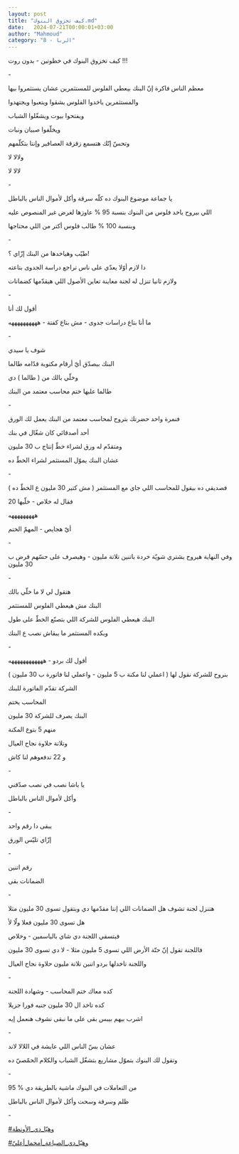 ```yaml
---
layout: post
title: "كيف تخزوق البنوك.md"
date:   2024-07-21T00:00:01+03:00
author: "Mahmoud"
category: "8 - الربا"
---
```

كيف تخزوق البنوك في خطوتين - بدون روت !!!

\-

معظم الناس فاكرة إنّ البنك بيعطي الفلوس للمستثمرين عشان
يستثمروا بيها

والمستثمرين ياخدوا الفلوس يشقوا ويتعبوا ويجتهدوا

ويفتحوا بيوت ويشغّلوا الشباب

ويخلّفوا صبيان ونبات

وتحسّ إنّك هتسمع زقزقة العصافير وإنتا بتكلّمهم

ولالا لا

لالا لا

\-

يا جماعة موضوع البنوك ده كلّه سرقة وأكل لأموال الناس
بالباطل

اللي بيروح ياخد فلوس من البنوك بنسبة 95 % عاوزها لغرض
غير المنصوص عليه

وبنسبة 100 % طالب فلوس أكتر من اللي محتاجها

\-

طيّب وهياخدها من البنك إزّاي ؟!

دا لازم أوّلا يعدّي على ناس تراجع دراسة الجدوى
بتاعته

ولازم ثانيا تنزل له لجنة معاينة تعاين الأصول اللي
هيقدّمها كضمانات

\-

أقول لك أنا

ما أنا بتاع دراسات جدوى - مش بتاع كفتة -
ههههههههههه

\-

شوف يا سيدي

البنك بيصدّق أيّ أرقام مكتوبة قدّامه طالما

وخلّي بالك من ( طالما ) دي

طالما عليها ختم محاسب معتمد من البنك

\-

فنمرة واحد حضرتك بتروح لمحاسب معتمد من البنك يعمل لك
الورق

أحد أصدقائي كان شغّال في بنك

ومتقدّم له ورق لشراء خطّ إنتاج ب 30 مليون

عشان البنك يموّل المستثمر لشراء الخطّ ده

\-

فصديقي ده بيقول للمحاسب اللي جاي مع المستثمر ( مش كتير
30 مليون ع الخطّ ده )

فقال له خلاص - خلّيها 20

هههههههههه

أيّ هجايص - المهمّ الختم

\-

وفي النهاية هيروح يشتري شويّة خردة باتنين تلاتة مليون -
وهيصرف على حسّهم قرض ب 30 مليون

\-

هتقول لي لا ما خلّي بالك

البنك مش هيعطي الفلوس للمستثمر

البنك هيعطي الفلوس للشركة اللي بتصنّع الخطّ على طول

وبكده المستثمر ما يبقاش نصب ع البنك

\-

أقول لك بردو - ههههههههههههه

بنروح للشركة نقول لها ( اعملي لنا مكنة ب 5 مليون -
واعملي لنا فاتورة ب 30 مليون )

الشركة تقدّم الفاتورة للبنك

المحاسب يختم

البنك يصرف للشركة 30 مليون

منهم 5 بتوع المكنة

وتلاتة حلاوة نجاح العيال

و 22 تدفعوهم لنا كاش

\-

يا باشا نصب في نصب صدّقني

وأكل لأموال الناس بالباطل

\-

يبقى دا رقم واحد

إزّاي تليّس الورق

\-

رقم اتنين

الضمانات بقى

\-

هتنزل لجنة تشوف هل الضمانات اللي إنتا مقدّمها دي وبتقول
تسوى 30 مليون مثلا

هل تسوى 30 مليون فعلا ولّا لأ

فبتسقي اللجنة دي شاي بالياسمين - وخلاص

فاللجنة تقول إنّ حتّة الأرض اللي تسوى 5 مليون مثلا - لا دي
تسوى 30 مليون

واللجنة تاخدلها بردو اتنين تلاتة مليون حلاوة نجاح
العيال

\-

كده معاك ختم المحاسب - وشهادة اللجنة

كده تاخد ال 30 مليون جنيه فورا جزيلا

اشرب بيهم بيبس بقى على ما نبقى نشوف هنعمل إيه

\-

عشان بسّ الناس اللي عايشة في اللالا لاند

وتقول لك البنوك بتموّل مشاريع بتشغّل الشباب والكلام الحمّصيّ
ده

\-

95 % من التعاملات في البنوك ماشية بالطريقة دي

ظلم وسرقة وسحت وأكل لأموال الناس بالباطل

\-

[<u>\#وهيّا_دي_الأونطة</u>](https://www.facebook.com/hashtag/%D9%88%D9%87%D9%8A%D9%91%D8%A7_%D8%AF%D9%8A_%D8%A7%D9%84%D8%A3%D9%88%D9%86%D8%B7%D8%A9?__eep__=6&__cft__%5b0%5d=AZXEurv9YYSrE2Li99kxlFMogJiyAj8M0f99U-2ksqiuk2cl9bBxt_KZFy7SFfplRpGwrlUXL819fcRhAoJJyeYrifJRHcMNPjxqrFR3iDDecXMTF3LmvhOiVBc1GwbNWBWWWsuvK7JzSSv9uafuKrCXSShG4i6jd9n4_-GatC2S-U_gkTz8ji0IRhnNHO0RSWM&__tn__=*NK-R)

[<u>\#وهيّا_دي_الصياعة_أمحما_أعليّ</u>](https://www.facebook.com/hashtag/%D9%88%D9%87%D9%8A%D9%91%D8%A7_%D8%AF%D9%8A_%D8%A7%D9%84%D8%B5%D9%8A%D8%A7%D8%B9%D8%A9_%D8%A3%D9%85%D8%AD%D9%85%D8%A7_%D8%A3%D8%B9%D9%84%D9%8A%D9%91?__eep__=6&__cft__%5b0%5d=AZXEurv9YYSrE2Li99kxlFMogJiyAj8M0f99U-2ksqiuk2cl9bBxt_KZFy7SFfplRpGwrlUXL819fcRhAoJJyeYrifJRHcMNPjxqrFR3iDDecXMTF3LmvhOiVBc1GwbNWBWWWsuvK7JzSSv9uafuKrCXSShG4i6jd9n4_-GatC2S-U_gkTz8ji0IRhnNHO0RSWM&__tn__=*NK-R)
